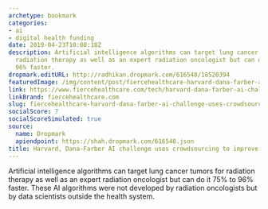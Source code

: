 ```yaml
---
archetype: bookmark
categories:
- ai
- digital health funding
date: 2019-04-23T10:08:18Z
description: Artificial intelligence algorithms can target lung cancer tumors for
  radiation therapy as well as an expert radiation oncologist but can do it 75% to
  96% faster.
dropmark.editURL: http://radhikan.dropmark.com/616548/18520394
featuredImage: /img/content/post/fiercehealthcare-harvard-dana-farber-ai-challenge-uses-crowdsourcing-to-improve-cancer-care.png
link: https://www.fiercehealthcare.com/tech/harvard-dana-farber-ai-challenge-produces-promising-results-to-improve-cancer-care
linkBrand: fiercehealthcare.com
slug: fiercehealthcare-harvard-dana-farber-ai-challenge-uses-crowdsourcing-to-improve-cancer-care
socialScore: 7
socialScoreSimulated: true
source:
  name: Dropmark
  apiendpoint: https://shah.dropmark.com/616548.json
title: Harvard, Dana-Farber AI challenge uses crowdsourcing to improve cancer care
---
```

Artificial intelligence algorithms can target lung cancer tumors for radiation therapy as well as an expert radiation oncologist but can do it 75% to 96% faster. These AI algorithms were not developed by radiation oncologists but by data scientists outside the health system.